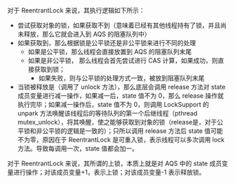 对于 ReentrantLock 来说，其执行逻辑如下所示：

- 尝试获取对象的锁，如果获取不到（意味着已经有其他线程持有了锁，并且尚未释放，那么它就会进入到 AQS 的阻塞队列中）
- 如果获取到，那么根据锁是公平锁还是非公平锁来进行不同的处理
  - 如果是公平锁，那么线程会直接放置到 AQS 的阻塞队列末尾
  - 如果是非公平锁， 那么线程会首先尝试进行 CAS 计算，如果成功，则直接获取到锁；
    - 如果失败，则与公平锁的处理方式一致，被放到阻塞队列末尾
- 当锁被释放是（调用了 unlock 方法），那么底层会调用 release 方法对 state 成员变量进行减一操作，如果减一后，state 值不为 0，那么 release 操作就执行完毕；如果减一操作后，state 值不为 0，则调用 LockSupport 的 unpark  方法唤醒该线程后的等待队列的第一个后继线程（pthread mutex_unlock），将其唤醒，使之能够获取到对象的锁（release是，对于公平锁和非公平锁的逻辑是一致的）；只所以调用 release 方法后 state 值可能不为零，原因在于 ReentrantLock 是可重入锁，表示线程可以多次调用 lock 方法。导致每调用一次，state 值都会加一。



对于 ReentrantLock 来说，其所谓的上锁，本质上就是对 AQS 中的 state 成员变量进行操作；对该成员变量+1，表示上锁；对该成员变量-1 表示释放锁。



































